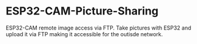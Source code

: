 # ESP32-CAM-Picture-Sharing
ESP32-CAM remote image access via FTP. Take pictures with ESP32 and upload it via FTP making it accessible for the outisde network.
